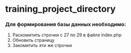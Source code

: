 # training_project_directory
### Для формирования базы данных необходимо:
1. Раскомитить строчки с 27 по 29 в файле index.php
2. Обновить страницу
3. Закомитить эти же строчки